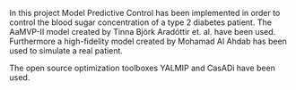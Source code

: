 In this project Model Predictive Control has been implemented in order to control the blood sugar concentration of a type 2 diabetes patient. 
The AaMVP-II model created by Tinna Björk Aradóttir et. al. have been used.
Furthermore a high-fidelity model created by Mohamad Al Ahdab has been used to simulate a real patient.

The open source optimization toolboxes YALMIP and CasADi have been used. 

